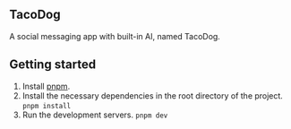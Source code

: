 ## TacoDog
A social messaging app with built-in AI, named TacoDog.

## Getting started
1. Install [pnpm](https://pnpm.io/installation).
2. Install the necessary dependencies in the root directory of the project. `pnpm install`
3. Run the development servers. `pnpm dev`
